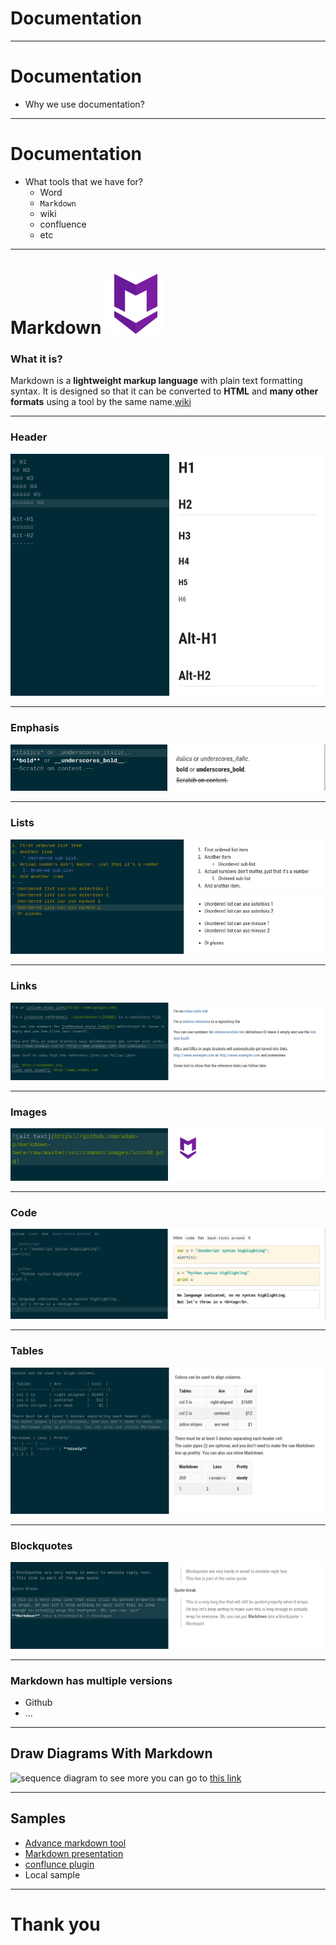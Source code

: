 # Documentation
---

# Documentation
* Why we use documentation?

---

# Documentation
* What tools that we have for?
  * Word
  * `Markdown`
  * wiki
  * confluence
  * etc
  
---

# Markdown ![logo](https://github.com/adam-p/markdown-here/raw/master/src/common/images/icon96.png)
### What it is?

Markdown is a **lightweight markup language** with plain text formatting syntax.
It is designed so that it can be converted to **HTML** and **many other formats** using a tool by the same name.[wiki](https://en.wikipedia.org/wiki/Markdown)

---

### Header
![header](pic/header.png)

---

### Emphasis
![Emphasis](pic/emphasis.png)

---

### Lists
![Lists](pic/lists.png)

---


### Links
![Links](pic/links.png)

---

### Images
![Images](pic/image.png)

---

### Code
![Code](pic/code.png)

---

### Tables
![Tables](pic/table.png)

---

### Blockquotes
![Blockquotes](pic/blockquote.png)

---

### Markdown has multiple versions
 - Github
 - ...
 
---

## Draw Diagrams With Markdown
![sequence diagram](https://support.typora.io/media/diagrams/Snip20160816_1.png)
to see more you can go to [this link](https://support.typora.io/Draw-Diagrams-With-Markdown/)

---

## Samples
* [Advance markdown tool](https://mdp.tylingsoft.com/)
* [Markdown presentation](https://www.neomobili.com/products/slidium-markdown-presentation/)
* [conflunce plugin](https://marketplace.atlassian.com/apps/1214124/mermaid-plugin-for-confluence?hosting=server&tab=overview)
* Local sample

---

# Thank you

